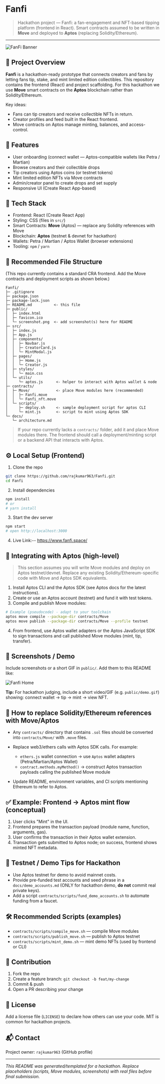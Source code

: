 # Fanfi

> Hackathon project — Fanfi: a fan-engagement and NFT-based tipping platform (frontend in React). Smart contracts assumed to be written in **Move** and deployed to **Aptos** (replacing Solidity/Ethereum).
---
 ![FanFi Banner](https://res.cloudinary.com/dsdcta1sr/image/upload/v1757237283/Screenshot_2025-09-07_145647_btbjjl.png) 
## 🧭 Project Overview

**Fanfi** is a hackathon-ready prototype that connects creators and fans by letting fans tip, stake, and mint limited edition collectibles. This repository contains the frontend (React) and project scaffolding. For this hackathon we use **Move** smart contracts on the **Aptos** blockchain rather than Solidity/Ethereum.

Key ideas:

* Fans can tip creators and receive collectible NFTs in return.
* Creator profiles and feed built in the React frontend.
* Move contracts on Aptos manage minting, balances, and access-control.

## 🎯 Features

* User onboarding (connect wallet — Aptos-compatible wallets like Petra / Martian)
* Browse creators and their collectible drops
* Tip creators using Aptos coins (or testnet tokens)
* Mint limited edition NFTs via Move contracts
* Admin/creator panel to create drops and set supply
* Responsive UI (Create React App-based)

## 🧰 Tech Stack

* Frontend: React (Create React App)
* Styling: CSS (files in `src/`)
* Smart Contracts: **Move** (Aptos) — replace any Solidity references with Move
* Blockchain: **Aptos** (testnet & devnet for hackathon)
* Wallets: Petra / Martian / Aptos Wallet (browser extensions)
* Tooling: `npm` / `yarn`

## 📁 Recommended File Structure

(This repo currently contains a standard CRA frontend. Add the Move contracts and deployment scripts as shown below.)

```
Fanfi/
├─ .gitignore
├─ package.json
├─ package-lock.json
├─ README.md          <- this file
├─ public/
│  ├─ index.html
│  ├─ favicon.ico
│  └─ screenshot.png  <- add screenshot(s) here for README
├─ src/
│  ├─ index.js
│  ├─ App.js
│  ├─ components/
│  │  ├─ Navbar.js
│  │  ├─ CreatorCard.js
│  │  └─ MintModal.js
│  ├─ pages/
│  │  ├─ Home.js
│  │  └─ Creator.js
│  ├─ styles/
│  │  └─ main.css
│  └─ utils/
│     └─ aptos.js      <- helper to interact with Aptos wallet & node
├─ contracts/
│  ├─ Move/            <- place Move modules here (recommended)
│  │  ├─ Fanfi.move
│  │  └─ Fanfi_nft.move
│  └─ scripts/
│     ├─ deploy.sh     <- sample deployment script for aptos CLI
│     └─ mint.js       <- script to mint using Aptos SDK
└─ docs/
   └─ architecture.md
```

> If your repo currently lacks a `contracts/` folder, add it and place Move modules there. The frontend should call a deployment/minting script or a backend API that interacts with Aptos.

## ⚙️ Local Setup (Frontend)

1. Clone the repo

```bash
git clone https://github.com/rajkumar963/Fanfi.git
cd Fanfi
```

2. Install dependencies

```bash
npm install
# or
# yarn install
```

3. Start the dev server

```bash
npm start
# open http://localhost:3000
```
4. Live Link:--
https://www.fanfi.space/

## 🔗 Integrating with Aptos (high-level)

> This section assumes you will write Move modules and deploy on Aptos testnet/devnet. Replace any existing Solidity/Ethereum-specific code with Move and Aptos SDK equivalents.

1. Install Aptos CLI and the Aptos SDK (see Aptos docs for the latest instructions).
2. Create or use an Aptos account (testnet) and fund it with test tokens.
3. Compile and publish Move modules:

```bash
# Example (pseudocode) - adapt to your toolchain
aptos move compile --package-dir contracts/Move
aptos move publish --package-dir contracts/Move --profile testnet
```

4. From frontend, use Aptos wallet adapters or the Aptos JavaScript SDK to sign transactions and call published Move modules (mint, tip, transfer).

## 📸 Screenshots / Demo

Include screenshots or a short GIF in `public/`. Add them to this README like:


![Fanfi Home]([https://res.cloudinary.com/dsdcta1sr/image/upload/v1757237283/Screenshot_2025-09-07_145647_btbjjl.png])

**Tip:** For hackathon judging, include a short video/GIF (e.g. `public/demo.gif`) showing: connect wallet -> tip -> mint -> view NFT.

## 🧩 How to replace Solidity/Ethereum references with Move/Aptos

* Any `contracts/` directory that contains `.sol` files should be converted into `contracts/Move/` with `.move` files.
* Replace web3/ethers calls with Aptos SDK calls. For example:

  * `ethers.js` wallet connection -> use `Aptos` wallet adapters (Petra/Martian/Aptos Wallet)
  * `contract.methods.myMethod()` -> construct Aptos transaction payloads calling the published Move module
* Update README, environment variables, and CI scripts mentioning Ethereum to refer to Aptos.

## ✅ Example: Frontend -> Aptos mint flow (conceptual)

1. User clicks "Mint" in the UI.
2. Frontend prepares the transaction payload (module name, function, arguments, gas).
3. User confirms the transaction in their Aptos wallet extension.
4. Transaction gets submitted to Aptos node; on success, frontend shows minted NFT metadata.

## 🧪 Testnet / Demo Tips for Hackathon

* Use Aptos testnet for demo to avoid mainnet costs.
* Provide pre-funded test accounts and seed phrase in a `docs/demo_accounts.md` (ONLY for hackathon demo, **do not** commit real private keys).
* Add a script `contracts/scripts/fund_demo_accounts.sh` to automate funding from a faucet.

## 🛠️ Recommended Scripts (examples)

* `contracts/scripts/compile_move.sh` — compile Move modules
* `contracts/scripts/publish_move.sh` — publish to Aptos testnet
* `contracts/scripts/mint_demo.sh` — mint demo NFTs (used by frontend or CLI)

## 🤝 Contribution

1. Fork the repo
2. Create a feature branch: `git checkout -b feat/my-change`
3. Commit & push
4. Open a PR describing your change

## 📜 License

Add a license file (`LICENSE`) to declare how others can use your code. MIT is common for hackathon projects.

## 📬 Contact

Project owner: `rajkumar963` (GitHub profile)

---

*This README was generated/templated for a hackathon. Replace placeholders (scripts, Move modules, screenshots) with real files before final submission.*

<!-- Repository reference: GitHub repo -->
